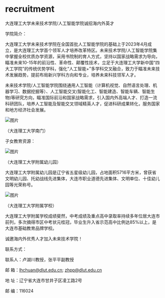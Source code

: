 # recruitment
大连理工大学未来技术学院/人工智能学院诚招海内外英才

学院简介：

大连理工大学未来技术学院在全国首批人工智能学院的基础上于2023年4月成立，是大连理工大学首个领军人才培养改革特区。未来技术学院/人工智能学院集中掌握全校优质办学资源，采用书院制的育人方式，坚持以国家战略需求为导向，瞄准未来10-15年的前沿性、革命性、颠覆性技术，立足于大连理工大学新中国“四大工学院”的传统优势学科，强化“人工智能+”多学科交叉融合，致力于瞄准未来技术发展趋势，提前布局新兴学科方向和专业，培养未来科技领军人才。

未来技术学院/人工智能学院围绕通用人工智能（计算机视觉、自然语言处理、机器学习、数据挖掘等）、人工智能交叉(智能化工、智能建造、智能车辆、智能生物)等研究方向，瞄准国际前沿和国家战略需求，引入国内外高端人才、打造一流科研团队，培养人工智能及智能交叉领域精英人才，促进科研成果转化，服务国家和地方经济社会发展。

![图片](https://github.com/AI-Zhpp/recruitment/assets/87353401/511de5d5-3388-4f25-b252-afd1a476a51a)

（大连理工大学南门）


子女教育资源：

 ![图片](https://github.com/AI-Zhpp/recruitment/assets/87353401/37bba049-4c19-491f-b4c1-996bc3f71364)

（大连理工大学附属幼儿园）

大连理工大学附属幼儿园是辽宁省五星级幼儿园，占地面积5716平方米，曾获省文明幼儿园、托幼战线先进集体，大连市职业道德先进集体、文明单位、十佳幼儿园等光荣称号。
    
 ![图片](https://github.com/AI-Zhpp/recruitment/assets/87353401/16b42015-ba14-4a58-9ddd-e478c64bc7aa)

（大连理工大学附属学校）

大连理工大学附属学校成绩斐然，中考成绩及重点高中录取率持续多年位居大连市前列，多次摘得市区中考状元桂冠，毕业生升入省示范高中比例达85%以上，是大连市基础教育品牌学校。

诚邀海内外优秀人才加入未来技术学院！

联系方式：

联系人：卢湖川教授，张平平副教授

邮  箱：lhchuan@dlut.edu.cn;
        zhpp@dlut.edu.cn
        
地  址：辽宁省大连市甘井子区凌工路2号

邮  编：116024

